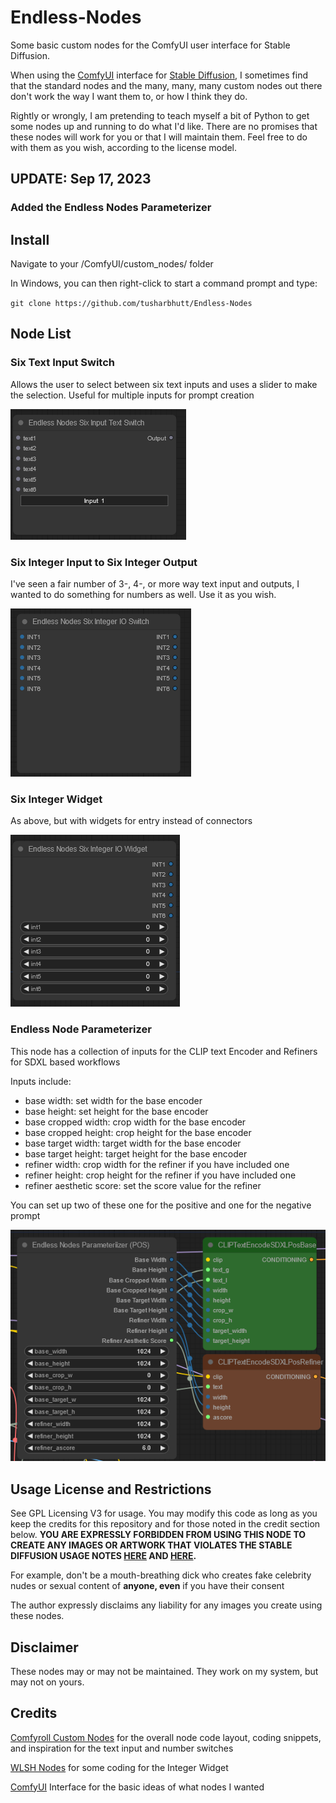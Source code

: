 # Endless-Nodes
Some basic custom nodes for the ComfyUI user interface for Stable Diffusion.

When using the [ComfyUI](https://github.com/comfyanonymous/ComfyUI) interface for [Stable Diffusion](https://github.com/Stability-AI/stablediffusion), I sometimes find that the standard nodes and the many, many, many custom nodes out there don't work the way I want them to, or how I think they do.

Rightly or wrongly, I am pretending to teach myself a bit of Python to get some nodes up and running to do what I'd like.  There are no promises that these nodes will work for you or that I will maintain them.  Feel free to do with them as you wish, according to the license model.

## UPDATE: Sep 17, 2023

### Added the Endless Nodes Parameterizer

## Install

Navigate to your /ComfyUI/custom_nodes/ folder 

In Windows, you can then right-click to start a command prompt and type:

`git clone https://github.com/tusharbhutt/Endless-Nodes`

## Node List

### Six Text Input Switch
Allows the user to select between six text inputs and uses a slider to make the selection.  Useful for multiple inputs for prompt creation


![sixtext](./img/sixtext.png)


### Six Integer Input to Six Integer Output
I've seen a fair number of 3-, 4-, or more way text input and outputs, I wanted to do something for numbers as well.  Use it as you wish.

![sixintconnect](./img/sixintconnect.png)

### Six Integer Widget
As above, but with widgets for entry instead of connectors

![sixintwidget](./img/sixintwidget.png)

### Endless Node Parameterizer

This node has a collection of inputs for the CLIP text Encoder and Refiners for SDXL based workflows

Inputs include:

- base width: set width for the base encoder
- base height: set height for the base encoder
- base cropped width: crop width for the base encoder
- base cropped height: crop height for the base encoder
- base target width: target width for the base encoder
- base target height: target height for the base encoder
- refiner width: crop width for the refiner if you have included one
- refiner height: crop height for the refiner if you have included one
- refiner aesthetic score: set the score value for the refiner

You can set up two of these one for the positive and one for the negative prompt

![sixintconnect](./img/parameterizer.png)

## Usage License and Restrictions

See GPL Licensing V3 for usage.  You may modify this code as long as you keep the credits for this repository and for those noted in the credit section below.  **YOU ARE EXPRESSLY FORBIDDEN FROM USING THIS NODE TO CREATE ANY IMAGES OR ARTWORK THAT VIOLATES THE STABLE DIFFUSION USAGE NOTES [HERE](https://huggingface.co/stabilityai/stable-diffusion-2#misuse-malicious-use-and-out-of-scope-use) AND [HERE](https://huggingface.co/stabilityai/stable-diffusion-2#misuse-and-malicious-use).**

For example, don't be a mouth-breathing dick who creates fake celebrity nudes or sexual content of **anyone, even** if you have their consent

The author expressly disclaims any liability for any images you create using these nodes.

## Disclaimer

These nodes may or may not be maintained.  They work on my system, but may not on yours.  

## Credits

[Comfyroll Custom Nodes](https://github.com/RockOfFire/ComfyUI_Comfyroll_CustomNode) for the overall node code layout, coding snippets,  and inspiration for the text input and number switches


 [WLSH Nodes](https://github.com/wallish77/wlsh_nodes) for some coding for the Integer Widget
 

[ComfyUI](https://github.com/comfyanonymous/ComfyUI) Interface for the basic ideas of what nodes I wanted
